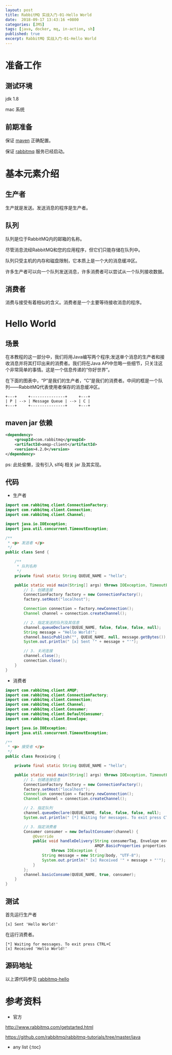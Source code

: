 ```yaml
---
layout: post
title: RabbitMQ 实战入门-01-Hello World
date:  2018-09-17 13:43:16 +0800
categories: [JMS]
tags: [java, docker, mq, in-action, sh]
published: true
excerpt: RabbitMQ 实战入门-01-Hello World
---
```


# 准备工作

## 测试环境

jdk 1.8

mac 系统

## 前期准备

保证 [maven](https://houbb.github.io/2016/10/22/maven) 正确配置。

保证 [rabbitmq](https://houbb.github.io/2018/09/17/docker-rabbitmq) 服务已经启动。

# 基本元素介绍

## 生产者

生产就是发送。发送消息的程序是生产者。

## 队列

队列是位于RabbitMQ内的邮箱的名称。

尽管消息流经RabbitMQ和您的应用程序，但它们只能存储在队列中。

队列只受主机的内存和磁盘限制，它本质上是一个大的消息缓冲区。

许多生产者可以向一个队列发送消息，许多消费者可以尝试从一个队列接收数据。

## 消费者

消费与接受有着相似的含义。消费者是一个主要等待接收消息的程序。

# Hello World

## 场景

在本教程的这一部分中，我们将用Java编写两个程序;发送单个消息的生产者和接收消息并将其打印出来的消费者。我们将在Java API中忽略一些细节，只关注这个非常简单的事情。这是一个信息传递的“你好世界”。

在下面的图表中，“P”是我们的生产者，“C”是我们的消费者。中间的框是一个队列——RabbitMQ代表使用者保存的消息缓冲区。

```
+---+     +---------------+     +---+
| P | --> | Message Queue | --> | C |
+---+     +---------------+     +---+
```

## maven jar 依赖

```xml
<dependency>
    <groupId>com.rabbitmq</groupId>
    <artifactId>amqp-client</artifactId>
    <version>4.2.0</version>
</dependency>
```

ps: 此处偷懒，没有引入 slf4j 相关 jar 及其实现。

## 代码

- 生产者

```java
import com.rabbitmq.client.ConnectionFactory;
import com.rabbitmq.client.Connection;
import com.rabbitmq.client.Channel;

import java.io.IOException;
import java.util.concurrent.TimeoutException;

/**
 * <p> 发送者 </p>
 */
public class Send {

    /**
     * 队列名称
     */
    private final static String QUEUE_NAME = "hello";

    public static void main(String[] args) throws IOException, TimeoutException {
        // 1. 创建连接
        ConnectionFactory factory = new ConnectionFactory();
        factory.setHost("localhost");

        Connection connection = factory.newConnection();
        Channel channel = connection.createChannel();

        // 2. 指定发送的队列及其信息
        channel.queueDeclare(QUEUE_NAME, false, false, false, null);
        String message = "Hello World!";
        channel.basicPublish("", QUEUE_NAME, null, message.getBytes());
        System.out.println(" [x] Sent '" + message + "'");

        // 3. 关闭连接
        channel.close();
        connection.close();
    }
}
```

- 消费者

```java
import com.rabbitmq.client.AMQP;
import com.rabbitmq.client.ConnectionFactory;
import com.rabbitmq.client.Connection;
import com.rabbitmq.client.Channel;
import com.rabbitmq.client.Consumer;
import com.rabbitmq.client.DefaultConsumer;
import com.rabbitmq.client.Envelope;

import java.io.IOException;
import java.util.concurrent.TimeoutException;

/**
 * <p> 接受者 </p>
 */
public class Receiving {

    private final static String QUEUE_NAME = "hello";

    public static void main(String[] args) throws IOException, TimeoutException {
        // 1. 创建连接信息
        ConnectionFactory factory = new ConnectionFactory();
        factory.setHost("localhost");
        Connection connection = factory.newConnection();
        Channel channel = connection.createChannel();

        // 2. 指定队列
        channel.queueDeclare(QUEUE_NAME, false, false, false, null);
        System.out.println(" [*] Waiting for messages. To exit press CTRL+C");

        // 3. 指定消费者
        Consumer consumer = new DefaultConsumer(channel) {
            @Override
            public void handleDelivery(String consumerTag, Envelope envelope,
                                       AMQP.BasicProperties properties, byte[] body)
                    throws IOException {
                String message = new String(body, "UTF-8");
                System.out.println(" [x] Received '" + message + "'");
            }
        };
        channel.basicConsume(QUEUE_NAME, true, consumer);
    }
}
```

## 测试

首先运行生产者

```
[x] Sent 'Hello World!'
```

在运行消费者。

```
[*] Waiting for messages. To exit press CTRL+C
[x] Received 'Hello World!'
```

## 源码地址

以上源代码参见 [rabbitmq-hello](https://github.com/houbb/jms-learn/tree/master/jms-rabbitmq/jms-rabbitmq-hello/src/main/java/com/github/houbb/jms/rabbitmq/hello)

# 参考资料

- 官方

http://www.rabbitmq.com/getstarted.html

https://github.com/rabbitmq/rabbitmq-tutorials/tree/master/java

* any list
{:toc}
